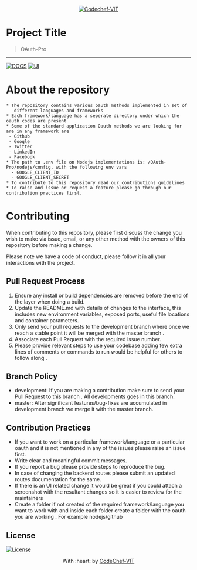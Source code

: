 <p align="center"><a href="http://www.codechefvit.com" target="_blank"><img src="https://s3.amazonaws.com/codechef_shared/sites/all/themes/abessive/logo-3.png" title="CodeChef-VIT" alt="Codechef-VIT"></a>
</p>

# Project Title
> OAuth-Pro
---
[![DOCS](https://img.shields.io/badge/Documentation-see%20docs-green?style=flat-square&logo=appveyor)](INSERT_LINK_FOR_DOCS_HERE) 
  [![UI ](https://img.shields.io/badge/User%20Interface-Link%20to%20UI-orange?style=flat-square&logo=appveyor)](INSERT_UI_LINK_HERE)
  
 # About the repository
 ```
 * The repository contains various oauth methods implemented in set of 
    different languages and frameworks
 * Each framework/language has a seperate directory under which the oauth codes are present
 * Some of the standard application Oauth methods we are looking for are in any framework are
  - Github
  - Google
  - Twitter
  - LinkedIn
  - Facebook
 * The path to .env file on Nodejs implementations is: /OAuth-Pro/nodejs/config, with the following env vars
   - GOOGLE_CLIENT_ID
   - GOOGLE_CLIENT_SECRET 
 * To contribute to this repository read our contributions guidelines
 * To raise and issue or request a feature please go through our contribution practices first.
 ```
# Contributing

When contributing to this repository, please first discuss the change you wish to make via issue,
email, or any other method with the owners of this repository before making a change. 

Please note we have a code of conduct, please follow it in all your interactions with the project.
## Pull Request Process
1. Ensure any install or build dependencies are removed before the end of the layer when doing a 
   build.
2. Update the README.md with details of changes to the interface, this includes new environment 
   variables, exposed ports, useful file locations and container parameters.
3. Only send your pull requests to the development branch where once we reach a stable point 
    it will be merged with the   master branch .
4. Associate each Pull Request with the required issue number. 
5.  Please provide relevant steps to use your codebase adding few extra lines
    of comments or commands to run would be helpful for others to follow along .

## Branch Policy 
* development: If you are making a contribution make sure to send your Pull Request to this branch . All
            developments goes in this branch.
* master: After significant features/bug-fixes are accumulated in development branch we merge it with the master branch.

## Contribution Practices
* If you want to work on a particular framework/language or a particular oauth and it is not mentioned 
 in any of the issues please raise an issue first.
* Write clear and meaningful commit messages.
* If you report a bug please provide steps to reproduce the bug.
* In case of changing the backend routes please submit an updated routes documentation for the same.
* If there is an UI related change it would be great if you could attach a screenshot 
 with the resultant changes so it is easier to review for the maintainers 
* Create a folder if not created of the required framework/language you want to work with 
    and inside each folder create a folder with the oauth you are working .
For example nodejs/github


## License

[![License](http://img.shields.io/:license-mit-blue.svg?style=flat-square)](http://badges.mit-license.org)

<p align="center">
	With :heart: by <a href="http://www.codechefvit.com" target="_blank">CodeChef-VIT</a>
</p>
